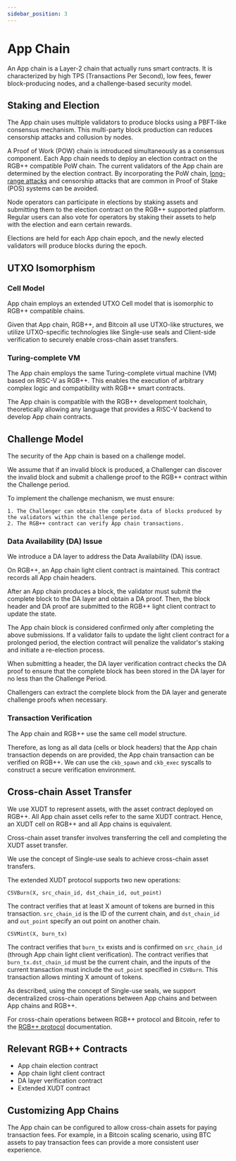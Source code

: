```yaml
---
sidebar_position: 3
---
```


# App Chain

An App chain is a Layer-2 chain that actually runs smart contracts. It is characterized by high TPS (Transactions Per Second), low fees, fewer block-producing nodes, and a challenge-based security model.

## Staking and Election

The App chain uses multiple validators to produce blocks using a PBFT-like consensus mechanism. This multi-party block production can reduces censorship attacks and collusion by nodes.

A Proof of Work (POW) chain is introduced simultaneously as a consensus component. Each App chain needs to deploy an election contract on the RGB++ compatible PoW chain. The current validators of the App chain are determined by the election contract. By incorporating the PoW chain, [long-range attacks](https://en.wikipedia.org/wiki/Proof_of_stake#Long-range_attacks) and censorship attacks that are common in Proof of Stake (POS) systems can be avoided.

Node operators can participate in elections by staking assets and submitting them to the election contract on the RGB++ supported platform. Regular users can also vote for operators by staking their assets to help with the election and earn certain rewards.

Elections are held for each App chain epoch, and the newly elected validators will produce blocks during the epoch.

## UTXO Isomorphism

### Cell Model

App chain employs an extended UTXO Cell model that is isomorphic to RGB++ compatible chains.

Given that App chain, RGB++, and Bitcoin all use UTXO-like structures, we utilize UTXO-specific technologies like Single-use seals and Client-side verification to securely enable cross-chain asset transfers.

### Turing-complete VM

The App chain employs the same Turing-complete virtual machine (VM) based on RISC-V as RGB++. This enables the execution of arbitrary complex logic and compatibility with RGB++ smart contracts.

The App chain is compatible with the RGB++ development toolchain, theoretically allowing any language that provides a RISC-V backend to develop App chain contracts.

## Challenge Model

The security of the App chain is based on a challenge model.

We assume that if an invalid block is produced, a Challenger can discover the invalid block and submit a challenge proof to the RGB++ contract within the Challenge period.

To implement the challenge mechanism, we must ensure:

    1. The Challenger can obtain the complete data of blocks produced by the validators within the challenge period.
    2. The RGB++ contract can verify App chain transactions.

### Data Availability (DA) Issue

We introduce a DA layer to address the Data Availability (DA) issue.

On RGB++, an App chain light client contract is maintained. This contract records all App chain headers.

After an App chain produces a block, the validator must submit the complete block to the DA layer and obtain a DA proof. Then, the block header and DA proof are submitted to the RGB++ light client contract to update the state.

The App chain block is considered confirmed only after completing the above submissions. If a validator fails to update the light client contract for a prolonged period, the election contract will penalize the validator's staking and initiate a re-election process.

When submitting a header, the DA layer verification contract checks the DA proof to ensure that the complete block has been stored in the DA layer for no less than the Challenge Period.

Challengers can extract the complete block from the DA layer and generate challenge proofs when necessary.

### Transaction Verification

The App chain and RGB++ use the same cell model structure.

Therefore, as long as all data (cells or block headers) that the App chain transaction depends on are provided, the App chain transaction can be verified on RGB++. We can use the `ckb_spawn` and `ckb_exec` syscalls to construct a secure verification environment.

## Cross-chain Asset Transfer

We use XUDT to represent assets, with the asset contract deployed on RGB++. All App chain asset cells refer to the same XUDT contract. Hence, an XUDT cell on RGB++ and all App chains is equivalent.

Cross-chain asset transfer involves transferring the cell and completing the XUDT asset transfer.

We use the concept of Single-use seals to achieve cross-chain asset transfers.

The extended XUDT protocol supports two new operations:

`CSVBurn(X, src_chain_id, dst_chain_id, out_point)`

The contract verifies that at least X amount of tokens are burned in this transaction. `src_chain_id` is the ID of the current chain, and `dst_chain_id` and `out_point` specify an out point on another chain.

`CSVMint(X, burn_tx)`

The contract verifies that `burn_tx` exists and is confirmed on `src_chain_id` (through App chain light client verification). The contract verifies that `burn_tx.dst_chain_id` must be the current chain, and the inputs of the current transaction must include the `out_point` specified in `CSVBurn`. This transaction allows minting X amount of tokens.

As described, using the concept of Single-use seals, we support decentralized cross-chain operations between App chains and between App chains and RGB++.

For cross-chain operations between RGB++ protocol and Bitcoin, refer to the [RGB++ protocol](https://github.com/ckb-cell/RGBPlusPlus-design) documentation.

## Relevant RGB++ Contracts

* App chain election contract
* App chain light client contract
* DA layer verification contract
* Extended XUDT contract

## Customizing App Chains

The App chain can be configured to allow cross-chain assets for paying transaction fees. For example, in a Bitcoin scaling scenario, using BTC assets to pay transaction fees can provide a more consistent user experience.